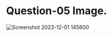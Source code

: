 # Question-05 Image.
![Screenshot 2023-12-01 145600](https://github.com/Khush0031/pw-skills-full-stack-web-dev-assignment-solution/assets/121889921/09a70587-afe5-4557-9cd2-07d4c799957c)

